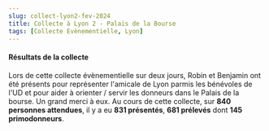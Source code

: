 ```yaml
---
slug: collect-lyon2-fev-2024
title: Collecte à Lyon 2 - Palais de la Bourse
tags: [Collecte Evènementielle, Lyon]
---
```


#### Résultats de la collecte

Lors de cette collecte évènementielle sur deux jours, Robin et Benjamin ont été présents pour représenter l'amicale de Lyon parmis les bénévoles de l'UD et pour aider à orienter / servir les donneurs dans le Palais de la bourse. Un grand merci à eux. Au cours de cette collecte, sur **840 personnes attendues**, il y a eu **831 présentés**, **681 prélevés** dont **145 primodonneurs**.

